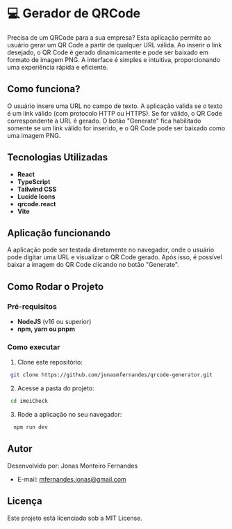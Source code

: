 # 💻 Gerador de QRCode

Precisa de um QRCode para a sua empresa? Esta aplicação permite ao usuário gerar um QR Code a partir de qualquer URL válida. Ao inserir o link desejado, o QR Code é gerado dinamicamente e pode ser baixado em formato de imagem PNG. A interface é simples e intuitiva, proporcionando uma experiência rápida e eficiente.

## Como funciona?

O usuário insere uma URL no campo de texto. A aplicação valida se o texto é um link válido (com protocolo HTTP ou HTTPS). Se for válido, o QR Code correspondente à URL é gerado. O botão "Generate" fica habilitado somente se um link válido for inserido, e o QR Code pode ser baixado como uma imagem PNG.

## Tecnologias Utilizadas
- **React**
- **TypeScript**
- **Tailwind CSS**
- **Lucide Icons**
- **qrcode.react**
- **Vite**

## Aplicação funcionando

A aplicação pode ser testada diretamente no navegador, onde o usuário pode digitar uma URL e visualizar o QR Code gerado. Após isso, é possível baixar a imagem do QR Code clicando no botão "Generate".

## Como Rodar o Projeto

### Pré-requisitos
- **NodeJS** (v16 ou superior)
- **npm, yarn ou pnpm** 

### Como executar
1. Clone este repositório:
  ```bash
   git clone https://github.com/jonasmfernandes/qrcode-generator.git
  ```
2. Acesse a pasta do projeto:
  ```bash
   cd imeiCheck
  ```
3. Rode a aplicação no seu navegador:
```bash
  npm run dev
```

## Autor 
Desenvolvido por: Jonas Monteiro Fernandes
- E-mail: mfernandes.jonas@gmail.com

## Licença
Este projeto está licenciado sob a MIT License.